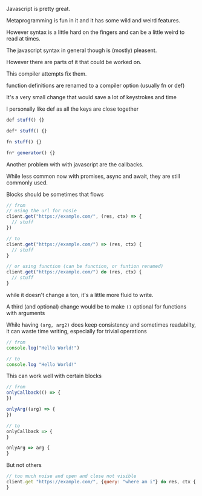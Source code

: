 Javascript is pretty great.

Metaprogramming is fun in it and it has some wild and weird features.

However syntax is a little hard on the fingers and can be a little weird to read at times.

The javascript syntax in general though is (mostly) pleasent.

However there are parts of it that could be worked on.

This compiler attempts fix them.

function definitions are renamed to a compiler option (usually fn or def)

It's a very small change that would save a lot of keystrokes and time

I personally like def as all the keys are close together
```js
def stuff() {}

def* stuff() {}

fn stuff() {}

fn* generator() {}
```

Another problem with with javascript are the callbacks.

While less common now with promises, async and await, they are still commonly used.

Blocks should be sometimes that flows
```js
// from
// using the url for nosie
client.get("https://example.com/", (res, ctx) => {
  // stuff
})

// to
client.get("https://example.com/") => (res, ctx) {
  // stuff
}

// or using function (can be function, or funtion renamed)
client.get("https://example.com/") do (res, ctx) {
  // stuff
}
```

while it doesn't change a ton, it's a little more fluid to write.

A third (and optional) change would be to make `()` optional for functions with arguments

While having `(arg, arg2)` does keep consistency and sometimes readabilty, it can waste time writing, especially for trivial operations

```js
// from
console.log("Hello World!")

// to
console.log "Hello World!"
```

This can work well with certain blocks
```js
// from
onlyCallback(() => {
})

onlyArg((arg) => {
})

// to 
onlyCallback => {
}

onlyArg => arg {
}
```

But not others
```js
// too much noise and open and close not visible
client.get "https://example.com/", {query: "where am i"} do res, ctx {
}
```
